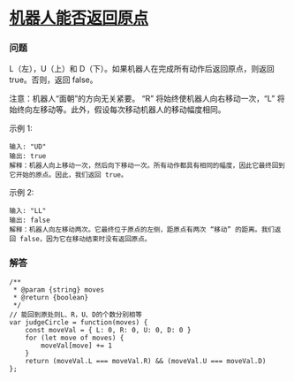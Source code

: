 # [机器人能否返回原点](https://leetcode-cn.com/problems/robot-return-to-origin)

### 问题

L（左），U（上）和 D（下）。如果机器人在完成所有动作后返回原点，则返回 true。否则，返回 false。

注意：机器人“面朝”的方向无关紧要。 “R” 将始终使机器人向右移动一次，“L” 将始终向左移动等。此外，假设每次移动机器人的移动幅度相同。



示例 1:

```
输入: "UD"
输出: true
解释：机器人向上移动一次，然后向下移动一次。所有动作都具有相同的幅度，因此它最终回到它开始的原点。因此，我们返回 true。
```
示例 2:

```
输入: "LL"
输出: false
解释：机器人向左移动两次。它最终位于原点的左侧，距原点有两次 “移动” 的距离。我们返回 false，因为它在移动结束时没有返回原点。
```

### 解答

```
/**
 * @param {string} moves
 * @return {boolean}
 */
// 能回到原处则L、R，U、D的个数分别相等
var judgeCircle = function(moves) {
    const moveVal = { L: 0, R: 0, U: 0, D: 0 }
    for (let move of moves) {
        moveVal[move] += 1
    }
    return (moveVal.L === moveVal.R) && (moveVal.U === moveVal.D)
};
```
